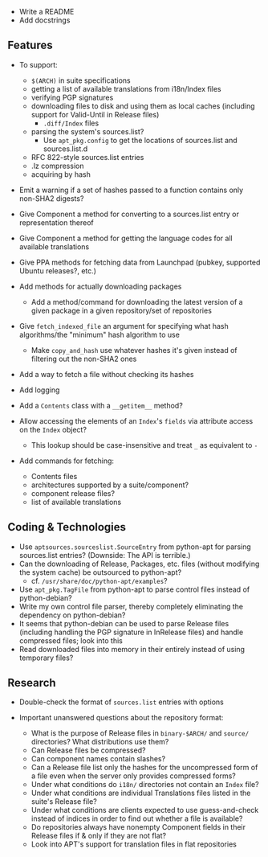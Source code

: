 - Write a README
- Add docstrings

Features
--------
- To support:
    - `$(ARCH)` in suite specifications
    - getting a list of available translations from i18n/Index files
    - verifying PGP signatures
    - downloading files to disk and using them as local caches (including
      support for Valid-Until in Release files)
        - `.diff/Index` files
    - parsing the system's sources.list?
        - Use `apt_pkg.config` to get the locations of sources.list and
          sources.list.d
    - RFC 822-style sources.list entries
    - .lz compression
    - acquiring by hash

- Emit a warning if a set of hashes passed to a function contains only non-SHA2
  digests?
- Give Component a method for converting to a sources.list entry or
  representation thereof
- Give Component a method for getting the language codes for all available
  translations
- Give PPA methods for fetching data from Launchpad (pubkey, supported Ubuntu
  releases?, etc.)
- Add methods for actually downloading packages
    - Add a method/command for downloading the latest version of a given
      package in a given repository/set of repositories
- Give `fetch_indexed_file` an argument for specifying what hash algorithms/the
  "minimum" hash algorithm to use
    - Make `copy_and_hash` use whatever hashes it's given instead of filtering
      out the non-SHA2 ones
- Add a way to fetch a file without checking its hashes
- Add logging
- Add a `Contents` class with a `__getitem__` method?
- Allow accessing the elements of an `Index`'s `fields` via attribute access on
  the `Index` object?
    - This lookup should be case-insensitive and treat `_` as equivalent to `-`
- Add commands for fetching:
    - Contents files
    - architectures supported by a suite/component?
    - component release files?
    - list of available translations


Coding & Technologies
---------------------
- Use `aptsources.sourceslist.SourceEntry` from python-apt for parsing
  sources.list entries?  (Downside: The API is terrible.)
- Can the downloading of Release, Packages, etc. files (without modifying the
  system cache) be outsourced to python-apt?
    - cf. `/usr/share/doc/python-apt/examples`?
- Use `apt_pkg.TagFile` from python-apt to parse control files instead of
  python-debian?
- Write my own control file parser, thereby completely eliminating the
  dependency on python-debian?
- It seems that python-debian can be used to parse Release files (including
  handling the PGP signature in InRelease files) and handle compressed files;
  look into this
- Read downloaded files into memory in their entirely instead of using
  temporary files?

Research
--------
- Double-check the format of `sources.list` entries with options

- Important unanswered questions about the repository format:
    - What is the purpose of Release files in `binary-$ARCH/` and `source/`
      directories?  What distributions use them?
    - Can Release files be compressed?
    - Can component names contain slashes?
    - Can a Release file list only the hashes for the uncompressed form of a
      file even when the server only provides compressed forms?
    - Under what conditions do `i18n/` directories not contain an `Index` file?
    - Under what conditions are individual Translations files listed in the
      suite's Release file?
    - Under what conditions are clients expected to use guess-and-check instead
      of indices in order to find out whether a file is available?
    - Do repositories always have nonempty Component fields in their Release
      files if & only if they are not flat?
    - Look into APT's support for translation files in flat repositories
